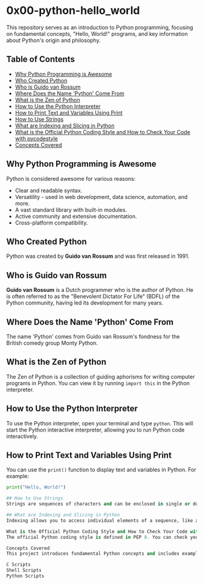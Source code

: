 # 0x00-python-hello_world

This repository serves as an introduction to Python programming, focusing on fundamental concepts, "Hello, World!" programs, and key information about Python's origin and philosophy.

## Table of Contents
- [Why Python Programming is Awesome](#why-python-programming-is-awesome)
- [Who Created Python](#who-created-python)
- [Who is Guido van Rossum](#who-is-guido-van-rossum)
- [Where Does the Name 'Python' Come From](#where-does-the-name-python-come-from)
- [What is the Zen of Python](#what-is-the-zen-of-python)
- [How to Use the Python Interpreter](#how-to-use-the-python-interpreter)
- [How to Print Text and Variables Using Print](#how-to-print-text-and-variables-using-print)
- [How to Use Strings](#how-to-use-strings)
- [What are Indexing and Slicing in Python](#what-are-indexing-and-slicing-in-python)
- [What is the Official Python Coding Style and How to Check Your Code with pycodestyle](#what-is-the-official-python-coding-style-and-how-to-check-your-code-with-pycodestyle)
- [Concepts Covered](#concepts-covered)

## Why Python Programming is Awesome

Python is considered awesome for various reasons:
- Clear and readable syntax.
- Versatility - used in web development, data science, automation, and more.
- A vast standard library with built-in modules.
- Active community and extensive documentation.
- Cross-platform compatibility.

## Who Created Python

Python was created by **Guido van Rossum** and was first released in 1991.

## Who is Guido van Rossum

**Guido van Rossum** is a Dutch programmer who is the author of Python. He is often referred to as the "Benevolent Dictator For Life" (BDFL) of the Python community, having led its development for many years.

## Where Does the Name 'Python' Come From

The name 'Python' comes from Guido van Rossum's fondness for the British comedy group Monty Python.

## What is the Zen of Python

The Zen of Python is a collection of guiding aphorisms for writing computer programs in Python. You can view it by running `import this` in the Python interpreter.

## How to Use the Python Interpreter

To use the Python interpreter, open your terminal and type `python`. This will start the Python interactive interpreter, allowing you to run Python code interactively.

## How to Print Text and Variables Using Print

You can use the `print()` function to display text and variables in Python. For example:
```python
print("Hello, World!")

## How to Use Strings
Strings are sequences of characters and can be enclosed in single or double quotes. 

## What are Indexing and Slicing in Python
Indexing allows you to access individual elements of a sequence, like a string. Slicing lets you extract a portion of a sequence

What is the Official Python Coding Style and How to Check Your Code with pycodestyle
The official Python coding style is defined in PEP 8. You can check your code for compliance using tools like pycodestyle.

Concepts Covered
This project introduces fundamental Python concepts and includes examples of:

C Scripts
Shell Scripts
Python Scripts

